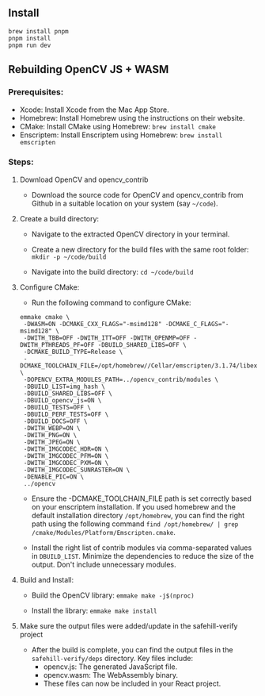 ## Install

```
brew install pnpm
pnpm install
pnpm run dev
```

## Rebuilding OpenCV JS + WASM

### Prerequisites:

- Xcode: Install Xcode from the Mac App Store.
- Homebrew: Install Homebrew using the instructions on their website.
- CMake: Install CMake using Homebrew: `brew install cmake`
- Enscriptem: Install Enscriptem using Homebrew: `brew install emscripten`

### Steps:

1. Download OpenCV and opencv_contrib

   - Download the source code for OpenCV and opencv_contrib from Github in a suitable location on your system (say `~/code`).

2. Create a build directory:

   - Navigate to the extracted OpenCV directory in your terminal.

   - Create a new directory for the build files with the same root folder: `mkdir -p ~/code/build`

   - Navigate into the build directory: `cd ~/code/build`

3. Configure CMake:

   - Run the following command to configure CMake:

   ```
   emmake cmake \
    -DWASM=ON -DCMAKE_CXX_FLAGS="-msimd128" -DCMAKE_C_FLAGS="-msimd128" \
    -DWITH_TBB=OFF -DWITH_ITT=OFF -DWITH_OPENMP=OFF -DWITH_PTHREADS_PF=OFF -DBUILD_SHARED_LIBS=OFF \
    -DCMAKE_BUILD_TYPE=Release \
    -DCMAKE_TOOLCHAIN_FILE=/opt/homebrew//Cellar/emscripten/3.1.74/libexec/cmake/Modules/Platform/Emscripten.cmake \
    -DOPENCV_EXTRA_MODULES_PATH=../opencv_contrib/modules \
    -DBUILD_LIST=img_hash \
    -DBUILD_SHARED_LIBS=OFF \
    -DBUILD_opencv_js=ON \
    -DBUILD_TESTS=OFF \
    -DBUILD_PERF_TESTS=OFF \
    -DBUILD_DOCS=OFF \
    -DWITH_WEBP=ON \
    -DWITH_PNG=ON \
    -DWITH_JPEG=ON \
    -DWITH_IMGCODEC_HDR=ON \
    -DWITH_IMGCODEC_PFM=ON \
    -DWITH_IMGCODEC_PXM=ON \
    -DWITH_IMGCODEC_SUNRASTER=ON \
    -DENABLE_PIC=ON \
    ../opencv
   ```

   - Ensure the -DCMAKE_TOOLCHAIN_FILE path is set correctly based on your enscriptem installation. If you used homebrew and the default installation directory `/opt/homebrew`, you can find the right path using the following command `find /opt/homebrew/ | grep /cmake/Modules/Platform/Emscripten.cmake`.

   - Install the right list of contrib modules via comma-separated values in `DBUILD_LIST`. Minimize the dependencies to reduce the size of the output. Don't include unnecessary modules.

4. Build and Install:

   - Build the OpenCV library: `emmake make -j$(nproc)`

   - Install the library: `emmake make install`

5. Make sure the output files were added/update in the safehill-verify project
   - After the build is complete, you can find the output files in the `safehill-verify/deps` directory. Key files include:
     - opencv.js: The generated JavaScript file.
     - opencv.wasm: The WebAssembly binary.
     - These files can now be included in your React project.
